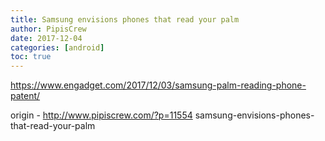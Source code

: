 ```yaml
---
title: Samsung envisions phones that read your palm
author: PipisCrew
date: 2017-12-04
categories: [android]
toc: true
---
```


https://www.engadget.com/2017/12/03/samsung-palm-reading-phone-patent/

origin - http://www.pipiscrew.com/?p=11554 samsung-envisions-phones-that-read-your-palm